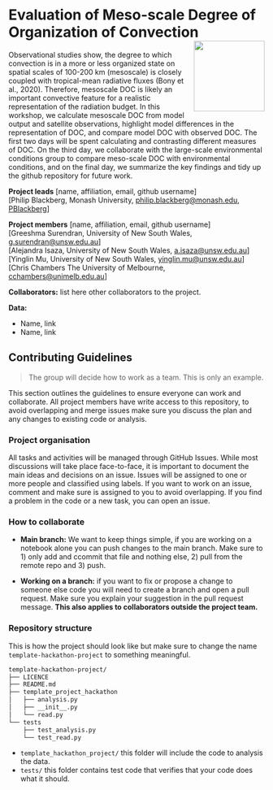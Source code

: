# Evaluation of Meso-scale Degree of Organization of Convection  <img src='https://21centuryweather.org.au/wp-content/uploads/Hackathon-Image-WCRP-Positive-1536x736.jpg' align="right" height="139" />

Observational studies show, the degree to which convection is in a more or less organized state on spatial scales of 100-200 km (mesoscale) is closely coupled with tropical-mean radiative fluxes (Bony et al., 2020). Therefore, mesoscale DOC is likely an important convective feature for a realistic representation of the radiation budget. In this workshop, we calculate mesoscale DOC from model output and satellite observations, highlight model differences in the representation of DOC, and compare model DOC with observed DOC. The first two days will be spent calculating and contrasting different measures of DOC. On the third day, we collaborate with the large-scale environmental conditions group to compare meso-scale DOC with environmental conditions, and on the final day, we summarize the key findings and tidy up the github repository for future work.


**Project leads** [name, affiliation, email, github username]  
[Philip Blackberg,      Monash University,              philip.blackberg@monash.edu,    [PBlackberg](https://github.com/PBlackberg?tab=repositories)]

**Project members** [name, affiliation, email, github username]  
[Greeshma Surendran,    University of New South Wales,  g.surendran@unsw.edu.au]  
[Alejandra Isaza,       University of New South Wales,  a.isaza@unsw.edu.au]  
[Yinglin Mu,            University of New South Wales,  yinglin.mu@unsw.edu.au]  
[Chris Chambers         The University of Melbourne,    cchambers@unimelb.edu.au]  

**Collaborators:** list here other collaborators to the project.

**Data:**
* Name, link
* Name, link

## Contributing Guidelines
> The group will decide how to work as a team. This is only an example. 

This section outlines the guidelines to ensure everyone can work and collaborate. All project members have write access to this repository, to avoid overlapping and merge issues make sure you discuss the plan and any changes to existing code or analysis.

### Project organisation

All tasks and activities will be managed through GitHub Issues. While most discussions will take place face-to-face, it is important to document the main ideas and decisions on an issue. Issues will be assigned to one or more people and classified using labels. If you want to work on an issue, comment and make sure is assigned to you to avoid overlapping. If you find a problem in the code or a new task, you can open an issue. 

### How to collaborate

* **Main branch:** We want to keep things simple, if you are working on a notebook alone you can push changes to the main branch. Make sure to 1) only add and ccommit that file and nothing else, 2) pull from the remote repo and 3) push.

* **Working on a branch:** if you want to fix or propose a change to someone else code you will need to create a branch and open a pull request. Make sure you explain your suggestion in the pull request message. **This also applies to collaborators outside the project team.**

### Repository structure

This is how the project should look like but make sure to change the name `template-hackathon-project` to something meaningful. 

```bash
template-hackathon-project/
├── LICENCE
├── README.md
├── template_project_hackathon
│   ├── analysis.py
│   ├── __init__.py
│   └── read.py
└── tests
    ├── test_analysis.py
    └── test_read.py
```
* `template_hackathon_project/` this folder will include the code to analysis the data.
* `tests/` this folder contains test code that verifies that your code does what it should.

